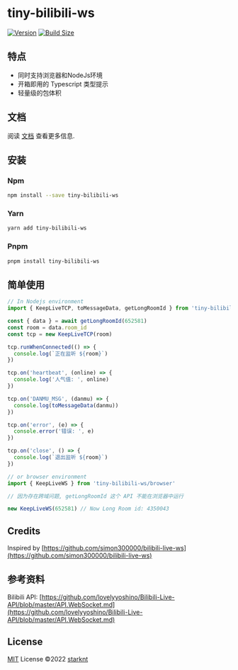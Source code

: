 # tiny-bilibili-ws

[![Version](https://img.shields.io/npm/v/tiny-bilibili-ws?style=flat&colorA=000000&colorB=000000)](https://www.npmjs.com/package/tiny-bilibili-ws)
[![Build Size](https://img.shields.io/bundlephobia/minzip/jotai?label=bundle%20size&style=flat&colorA=000000&colorB=000000)](https://bundlephobia.com/result?p=tiny-bilibili-ws)

## 特点

- 同时支持浏览器和NodeJs环境
- 开箱即用的 Typescript 类型提示
- 轻量级的包体积

## 文档

阅读 [文档](https://starknt.github.io/tiny-bilibili-ws) 查看更多信息.

## 安装

### Npm

```bash
npm install --save tiny-bilibili-ws
```

### Yarn

```bash
yarn add tiny-bilibili-ws
```

### Pnpm

```bash
pnpm install tiny-bilibili-ws
```

## 简单使用

```typescript
// In Nodejs environment
import { KeepLiveTCP, toMessageData, getLongRoomId } from 'tiny-bilibili-ws'

const { data } = await getLongRoomId(652581)
const room = data.room_id
const tcp = new KeepLiveTCP(room)

tcp.runWhenConnected(() => {
  console.log(`正在监听 ${room}`)
})

tcp.on('heartbeat', (online) => {
  console.log('人气值: ', online)
})

tcp.on('DANMU_MSG', (danmu) => {
  console.log(toMessageData(danmu))
})

tcp.on('error', (e) => {
  console.error('错误: ', e)
})

tcp.on('close', () => {
  console.log(`退出监听 ${room}`)
})

// or browser environment
import { KeepLiveWS } from 'tiny-bilibili-ws/browser'

// 因为存在跨域问题, getLongRoomId 这个 API 不能在浏览器中运行

new KeepLiveWS(652581) // Now Long Room id: 4350043
```

## Credits

Inspired by [https://github.com/simon300000/bilibili-live-ws](https://github.com/simon300000/bilibili-live-ws)

## 参考资料

Bilibili API: [https://github.com/lovelyyoshino/Bilibili-Live-API/blob/master/API.WebSocket.md](https://github.com/lovelyyoshino/Bilibili-Live-API/blob/master/API.WebSocket.md)

## License

[MIT](./LICENSE) License ©2022 [starknt](https://github.com/starknt)
